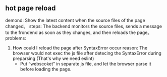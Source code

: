 ## hot page reload
demond: Show the latest content when the source files of the page changed。
steps: The backend monitors the source files, sends a message to the frondend as soon as they changes, and then reloads the page。
problems: 
1. How could I reload the page after SyntaxError occur
  reason: The browser would not exec the js file after detecing the SyntaxError during preparsing (That's why we need eslint) 
   - Put “webscoket” in separate js file, and let the browser parse it before loading the page.
